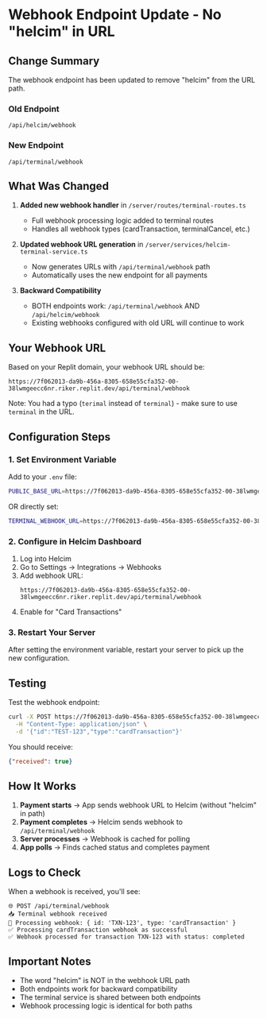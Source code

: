 # Webhook Endpoint Update - No "helcim" in URL

## Change Summary
The webhook endpoint has been updated to remove "helcim" from the URL path.

### Old Endpoint
```
/api/helcim/webhook
```

### New Endpoint
```
/api/terminal/webhook
```

## What Was Changed

1. **Added new webhook handler** in `/server/routes/terminal-routes.ts`
   - Full webhook processing logic added to terminal routes
   - Handles all webhook types (cardTransaction, terminalCancel, etc.)

2. **Updated webhook URL generation** in `/server/services/helcim-terminal-service.ts`
   - Now generates URLs with `/api/terminal/webhook` path
   - Automatically uses the new endpoint for all payments

3. **Backward Compatibility**
   - BOTH endpoints work: `/api/terminal/webhook` AND `/api/helcim/webhook`
   - Existing webhooks configured with old URL will continue to work

## Your Webhook URL

Based on your Replit domain, your webhook URL should be:
```
https://7f062013-da9b-456a-8305-658e55cfa352-00-38lwmgeecc6nr.riker.replit.dev/api/terminal/webhook
```

Note: You had a typo (`terimal` instead of `terminal`) - make sure to use `terminal` in the URL.

## Configuration Steps

### 1. Set Environment Variable
Add to your `.env` file:
```bash
PUBLIC_BASE_URL=https://7f062013-da9b-456a-8305-658e55cfa352-00-38lwmgeecc6nr.riker.replit.dev
```
OR directly set:
```bash
TERMINAL_WEBHOOK_URL=https://7f062013-da9b-456a-8305-658e55cfa352-00-38lwmgeecc6nr.riker.replit.dev/api/terminal/webhook
```

### 2. Configure in Helcim Dashboard
1. Log into Helcim
2. Go to Settings → Integrations → Webhooks
3. Add webhook URL:
   ```
   https://7f062013-da9b-456a-8305-658e55cfa352-00-38lwmgeecc6nr.riker.replit.dev/api/terminal/webhook
   ```
4. Enable for "Card Transactions"

### 3. Restart Your Server
After setting the environment variable, restart your server to pick up the new configuration.

## Testing

Test the webhook endpoint:
```bash
curl -X POST https://7f062013-da9b-456a-8305-658e55cfa352-00-38lwmgeecc6nr.riker.replit.dev/api/terminal/webhook \
  -H "Content-Type: application/json" \
  -d '{"id":"TEST-123","type":"cardTransaction"}'
```

You should receive:
```json
{"received": true}
```

## How It Works

1. **Payment starts** → App sends webhook URL to Helcim (without "helcim" in path)
2. **Payment completes** → Helcim sends webhook to `/api/terminal/webhook`
3. **Server processes** → Webhook is cached for polling
4. **App polls** → Finds cached status and completes payment

## Logs to Check

When a webhook is received, you'll see:
```
🌐 POST /api/terminal/webhook
📥 Terminal webhook received
🎯 Processing webhook: { id: 'TXN-123', type: 'cardTransaction' }
✅ Processing cardTransaction webhook as successful
✅ Webhook processed for transaction TXN-123 with status: completed
```

## Important Notes

- The word "helcim" is NOT in the webhook URL path
- Both endpoints work for backward compatibility
- The terminal service is shared between both endpoints
- Webhook processing logic is identical for both paths
